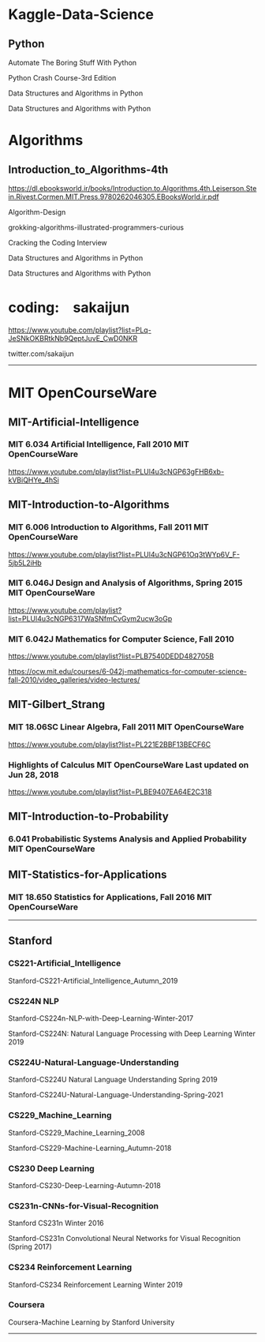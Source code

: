 # Kaggle-Data-Science




## Python

Automate The Boring Stuff With Python

Python Crash Course-3rd Edition

Data Structures and Algorithms in Python

Data Structures and Algorithms with Python

# Algorithms

## Introduction_to_Algorithms-4th

https://dl.ebooksworld.ir/books/Introduction.to.Algorithms.4th.Leiserson.Stein.Rivest.Cormen.MIT.Press.9780262046305.EBooksWorld.ir.pdf

Algorithm-Design

grokking-algorithms-illustrated-programmers-curious

Cracking the Coding Interview

Data Structures and Algorithms in Python

Data Structures and Algorithms with Python


# coding:　sakaijun

https://www.youtube.com/playlist?list=PLq-JeSNkOKBRtkNb9QeptJuvE_CwD0NKR

twitter.com/sakaijun

-----

# MIT OpenCourseWare


## MIT-Artificial-Intelligence 

### MIT 6.034 Artificial Intelligence, Fall 2010  MIT OpenCourseWare

https://www.youtube.com/playlist?list=PLUl4u3cNGP63gFHB6xb-kVBiQHYe_4hSi

## MIT-Introduction-to-Algorithms 

### MIT 6.006 Introduction to Algorithms, Fall 2011  MIT OpenCourseWare

https://www.youtube.com/playlist?list=PLUl4u3cNGP61Oq3tWYp6V_F-5jb5L2iHb

### MIT 6.046J Design and Analysis of Algorithms, Spring 2015   MIT OpenCourseWare

https://www.youtube.com/playlist?list=PLUl4u3cNGP6317WaSNfmCvGym2ucw3oGp

### MIT 6.042J Mathematics for Computer Science, Fall 2010

https://www.youtube.com/playlist?list=PLB7540DEDD482705B

https://ocw.mit.edu/courses/6-042j-mathematics-for-computer-science-fall-2010/video_galleries/video-lectures/

## MIT-Gilbert_Strang 

### MIT 18.06SC Linear Algebra, Fall 2011  MIT OpenCourseWare

https://www.youtube.com/playlist?list=PL221E2BBF13BECF6C

### Highlights of Calculus   MIT OpenCourseWare Last updated on Jun 28, 2018

https://www.youtube.com/playlist?list=PLBE9407EA64E2C318

## MIT-Introduction-to-Probability 

### 6.041 Probabilistic Systems Analysis and Applied Probability  MIT OpenCourseWare

## MIT-Statistics-for-Applications

### MIT 18.650 Statistics for Applications, Fall 2016  MIT OpenCourseWare


-----

## Stanford

### CS221-Artificial_Intelligence

Stanford-CS221-Artificial_Intelligence_Autumn_2019 


### CS224N NLP

Stanford-CS224n-NLP-with-Deep-Learning-Winter-2017 

Stanford-CS224N: Natural Language Processing with Deep Learning Winter 2019


### CS224U-Natural-Language-Understanding

Stanford-CS224U Natural Language Understanding Spring 2019

Stanford-CS224U-Natural-Language-Understanding-Spring-2021


### CS229_Machine_Learning

Stanford-CS229_Machine_Learning_2008 

Stanford-CS229-Machine-Learning_Autumn-2018 


### CS230 Deep Learning

Stanford-CS230-Deep-Learning-Autumn-2018 


### CS231n-CNNs-for-Visual-Recognition

Stanford CS231n Winter 2016

Stanford-CS231n Convolutional Neural Networks for Visual Recognition (Spring 2017)



### CS234 Reinforcement Learning

Stanford-CS234 Reinforcement Learning Winter 2019


### Coursera

Coursera-Machine Learning by Stanford University

-----



